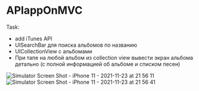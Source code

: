 # APIappOnMVC

Task:
- add iTunes API
- UISearchBar для поиска альбомов по названию
- UICollectionView с альбомами
- При тапе на любой альбом из collection view вывести экран альбома детально (с
полной информацией об альбоме и списком песен)

![Simulator Screen Shot - iPhone 11 - 2021-11-23 at 21 56 11](https://user-images.githubusercontent.com/55109949/143086602-21e4bd6a-7517-4d46-86c3-c26e1cb70771.png) 
![Simulator Screen Shot - iPhone 11 - 2021-11-23 at 21 56 41](https://user-images.githubusercontent.com/55109949/143086674-5fed3ea0-b2f0-4538-82af-abe629d91452.png)
